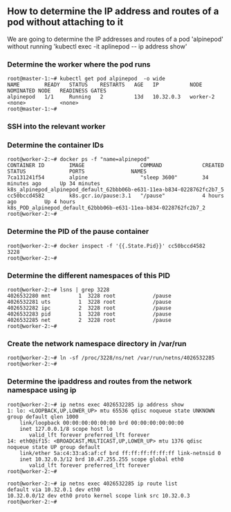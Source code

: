 ## How to determine the IP address and routes of a pod without attaching to it

We are going to determine the IP addresses and routes of a pod 'alpinepod' without running 'kubectl exec -it aplinepod -- ip address show'

### Determine the worker where the pod runs
```
root@master-1:~# kubectl get pod alpinepod  -o wide
NAME        READY   STATUS    RESTARTS   AGE   IP          NODE       NOMINATED NODE   READINESS GATES
alpinepod   1/1     Running   2          13d   10.32.0.3   worker-2   <none>           <none>
root@master-1:~#
```
### SSH into the relevant worker

### Determine the container IDs
```
root@worker-2:~# docker ps -f "name=alpinepod"
CONTAINER ID        IMAGE                  COMMAND             CREATED             STATUS              PORTS               NAMES
7ca131241f54        alpine                 "sleep 3600"        34 minutes ago      Up 34 minutes                           k8s_alpinepod_alpinepod_default_62bbb06b-e631-11ea-b834-0228762fc2b7_5
cc50bccd4582        k8s.gcr.io/pause:3.1   "/pause"            4 hours ago         Up 4 hours                              k8s_POD_alpinepod_default_62bbb06b-e631-11ea-b834-0228762fc2b7_2
root@worker-2:~#
```
### Determine the PID of the pause container 
```
root@worker-2:~# docker inspect -f '{{.State.Pid}}' cc50bccd4582
3228
root@worker-2:~#
```
### Determine the different namespaces of this PID
```
root@worker-2:~# lsns | grep 3228
4026532280 mnt         1  3228 root            /pause
4026532281 uts         1  3228 root            /pause
4026532282 ipc         2  3228 root            /pause
4026532283 pid         1  3228 root            /pause
4026532285 net         2  3228 root            /pause
root@worker-2:~#
```
### Create the network namespace directory in /var/run
```
root@worker-2:~# ln -sf /proc/3228/ns/net /var/run/netns/4026532285
root@worker-2:~#
```

### Determine the ipaddress and routes from the network namespace using ip 
```
root@worker-2:~# ip netns exec 4026532285 ip address show
1: lo: <LOOPBACK,UP,LOWER_UP> mtu 65536 qdisc noqueue state UNKNOWN group default qlen 1000
    link/loopback 00:00:00:00:00:00 brd 00:00:00:00:00:00
    inet 127.0.0.1/8 scope host lo
       valid_lft forever preferred_lft forever
14: eth0@if15: <BROADCAST,MULTICAST,UP,LOWER_UP> mtu 1376 qdisc noqueue state UP group default
    link/ether 5a:c4:33:a5:af:cf brd ff:ff:ff:ff:ff:ff link-netnsid 0
    inet 10.32.0.3/12 brd 10.47.255.255 scope global eth0
       valid_lft forever preferred_lft forever
root@worker-2:~#

root@worker-2:~# ip netns exec 4026532285 ip route list
default via 10.32.0.1 dev eth0
10.32.0.0/12 dev eth0 proto kernel scope link src 10.32.0.3
root@worker-2:~#
``` 
